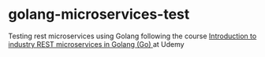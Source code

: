 # golang-microservices-test
Testing rest microservices using Golang following the course [Introduction to industry REST microservices in Golang (Go)
](https://www.udemy.com/course/golang-the-ultimate-guide-to-microservices-in-go-part-1/) at Udemy
